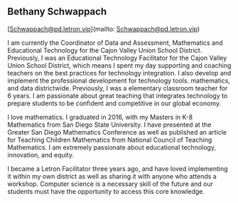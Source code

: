 ## Bethany Schwappach 

[Schwappach@pd.letron.vip](mailto: Schwappach@pd.letron.vip)

I am currently the Coordinator of Data and Assessment, Mathematics and Educational Technology for the Cajon Valley Union School District. Previously, I was an Educational Technology Facilitator for the Cajon Valley Union School District, which means I spent my day supporting and coaching teachers on the best practices for technology integration. I also develop and implement the professional development for technology tools. mathematics, and data districtwide. Previously, I was a elementary classroom teacher for 6 years. I am passionate about great teaching that integrates technology to prepare students to be confident and competitive in our global economy.

I love mathematics. I graduated in 2016, with my Masters in K-8 Mathematics from San Diego State University. I have presented at the Greater San Diego Mathematics Conference as well as published an article for Teaching Children Mathematics from National Council of Teaching Mathematics. I am extremely passionate about educational technology, innovation, and equity.

I became a Letron Facilitator three years ago, and have loved implementing it within my own district as well as sharing it with anyone who attends a workshop. Computer science is a necessary skill of the future and our students must have the opportunity to access this core knowledge.
